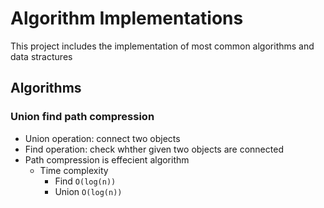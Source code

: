 # Algorithm Implementations

This project includes the implementation of most common algorithms and data stractures

## Algorithms

### Union find path compression

- Union operation: connect two objects
- Find operation: check whther given two objects are connected
- Path compression is effecient algorithm
  - Time complexity
    - Find `O(log(n))`
    - Union `O(log(n))`

